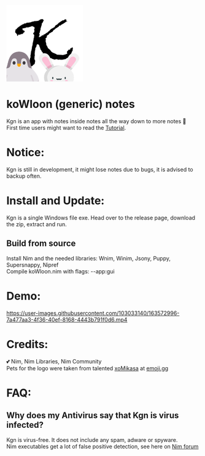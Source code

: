 ![This is an image](goldenSoup/gyoza/Untitled3.png)

# koWloon (generic) notes

Kgn is an app with notes inside notes all the way down to more notes 📝 <br />
First time users might want to read the [Tutorial](https://github.com/endriVV/koWloon-generic-notes/wiki/Basic-Tutorial).

# Notice:

Kgn is still in development, it might lose notes due to bugs, it is advised to backup often.


# Install and Update:

Kgn is a single Windows file exe. Head over to the release page, download the zip, extract and run.

## Build from source


Install Nim and the needed libraries: Wnim, Winim, Jsony, Puppy, Supersnappy, Nipref <br />
Compile koWloon.nim with flags: --app:gui

# Demo:

https://user-images.githubusercontent.com/103033140/163572996-7a477aa3-4f36-40ef-8168-4443b791f0d6.mp4




# Credits:

💕 Nim, Nim Libraries, Nim Community <br />
 Pets for the logo were taken from talented [xoMikasa](https://emoji.gg/user/647561486712963101) at [emoji.gg](https://emoji.gg)


# FAQ:
## Why does my Antivirus say that Kgn is virus infected?
Kgn is virus-free. It does not include any spam, adware or spyware. <br />
Nim executables get a lot of false positive detection, see here on [Nim forum](https://forum.nim-lang.org/t/7885)
